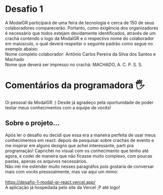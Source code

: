 # Desafio 1
A ModalGR participará de uma feira de tecnologia e cerca de 150 de seus colaboradores comparecerão. Portanto,
como exigência dos organizadores é necessário que todos estejam devidamente identificados, através de um
crachá contendo o logo da ModalGR e o respectivo nome do colaborador em maiúsculo, o qual deverá respeitar
o seguinte padrão como segue no exemplo abaixo:<br/>
Nome completo colaborador: Antônio Carlos Pereira da Silva dos Santos e
Machado<br/>
Nome que deverá ser impresso no crachá: MACHADO, A. C. P. S. S.

# Comentários da programadora 🖐
Oi pessoal da ModalGR :) 
Desde já agradeço pela oportunidade de poder testar meus conhecimentos com a equipe de vocês!
## Sobre o projeto...
Após ler o desafio eu decidi que essa era a maneira perfeita de usar meus conhecimentos em react: depois de pesquisar
sobre crachás de evento e me inspirar em alguns designs que achei interessante, parti pra programação! Caprichei
no visual com os conhecimento que tenho até agora, e codei de maneira que não ficasse muito complexo, com poucas 
pastas, apenas os arquivos necessários.
<br/>
Não irei me estender muito nesses paragráfos pois gostaria de conversar mais com vocês pressoalmente, mas vai
aqui um mimo:
<br/>
<br/>
https://desafio-1-modal-gr-react.vercel.app/
<br/>
A aplicação já hospedada pelo site da Vercel ;P até logo!
